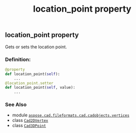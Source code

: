 ﻿---
title: location_point property
second_title: Aspose.CAD for Python via .NET API References
description: 
type: docs
weight: 360
url: /python-net/aspose.cad.fileformats.cad.cadobjects.vertices/cad2dvertex/location_point/
is_root: false
---

## location_point property


Gets or sets the location point.
### Definition:
```python
@property
def location_point(self):
    ...
@location_point.setter
def location_point(self, value):
    ...
```

### See Also
* module [`aspose.cad.fileformats.cad.cadobjects.vertices`](../../)
* class [`Cad2DVertex`](/cad/python-net/aspose.cad.fileformats.cad.cadobjects.vertices/cad2dvertex)
* class [`Cad3DPoint`](/cad/python-net/aspose.cad.fileformats.cad.cadobjects/cad3dpoint)
